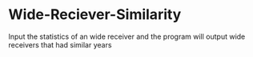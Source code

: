 # Wide-Reciever-Similarity
Input the statistics of an wide receiver and the program will output wide receivers that had similar years  
